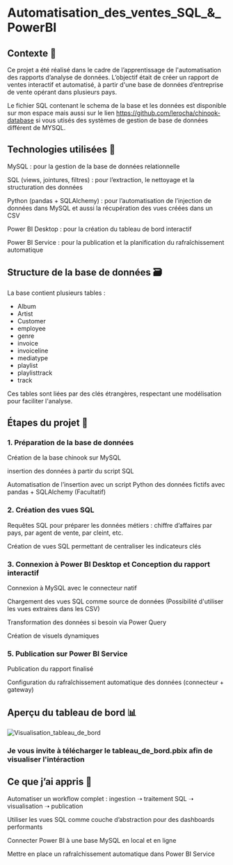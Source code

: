 # Automatisation_des_ventes_SQL_&_PowerBI

## Contexte 📌

Ce projet a été réalisé dans le cadre de l’apprentissage de l'automatisation des rapports d’analyse de données. L’objectif était de créer un rapport de ventes interactif et automatisé, à partir d'une base de données d’entreprise de vente opérant dans plusieurs pays.

Le fichier SQL contenant le schema de la base et les données est disponible sur mon espace mais aussi sur le lien https://github.com/lerocha/chinook-database si vous utisés des systèmes de gestion de base de données différent de MYSQL.

## Technologies utilisées 🧰 

MySQL : pour la gestion de la base de données relationnelle

SQL (views, jointures, filtres) : pour l’extraction, le nettoyage et la structuration des données

Python (pandas + SQLAlchemy) : pour l’automatisation de l’injection de données dans MySQL et aussi la récupération des vues créées dans un CSV

Power BI Desktop : pour la création du tableau de bord interactif

Power BI Service : pour la publication et la planification du rafraîchissement automatique

## Structure de la base de données 🗃 

La base contient plusieurs tables :

- Album
- Artist
- Customer
- employee
- genre
- invoice
- invoiceline
- mediatype
- playlist
- playlisttrack
- track

Ces tables sont liées par des clés étrangères, respectant une modélisation pour faciliter l'analyse.

## Étapes du projet 🧠

### 1. Préparation de la base de données

Création de la base chinook sur MySQL

insertion des données à partir du script SQL

Automatisation de l’insertion avec un script Python des données fictifs avec pandas + SQLAlchemy (Facultatif)

### 2. Création des vues SQL

Requêtes SQL pour préparer les données métiers : chiffre d’affaires par pays, par agent de vente, par cleint, etc.

Création de vues SQL permettant de centraliser les indicateurs clés

### 3. Connexion à Power BI Desktop et Conception du rapport interactif

Connexion à MySQL avec le connecteur natif

Chargement des vues SQL comme source de données (Possibilité d'utiliser les vues extraires dans les CSV)

Transformation des données si besoin via Power Query

Création de visuels dynamiques

### 5. Publication sur Power BI Service

Publication du rapport finalisé

Configuration du rafraîchissement automatique des données (connecteur + gateway)

## Aperçu du tableau de bord 📊 

![Visualisation_tableau_de_bord](https://github.com/user-attachments/assets/77e5a8fa-df91-40cf-b61e-b6d10c03a9ce)

### Je vous invite à télécharger le tableau_de_bord.pbix afin de visualiser l'intéraction

## Ce que j’ai appris 🧩

Automatiser un workflow complet : ingestion ➝ traitement SQL ➝ visualisation ➝ publication

Utiliser les vues SQL comme couche d’abstraction pour des dashboards performants

Connecter Power BI à une base MySQL en local et en ligne

Mettre en place un rafraîchissement automatique dans Power BI Service



